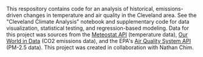 This respository contains code for an analysis of historical, emissions-driven changes in temperature and air quality in the Cleveland area. See the "Cleveland Climate Analysis" notebook and supplementary code for data visualization, statistical testing, and regression-based modeling. Data for this project was sources from the [Meteostat API](https://dev.meteostat.net/api/point/monthly.html) (temperature data), [Our World in Data](https://ourworldindata.org/co2-emissions) (CO2 emissions data), and the EPA's [Air Quality System API](https://aqs.epa.gov/aqsweb/documents/data_api.html#lists) (PM-2.5 data). This project was created in collaboration with Nathan Chim.
